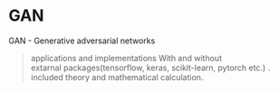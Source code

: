 # GAN
GAN - Generative adversarial networks

>  applications and implementations With and without <br>
>  extarnal packages(tensorflow, keras, scikit-learn, pytorch etc.) .
> included theory and mathematical calculation.
